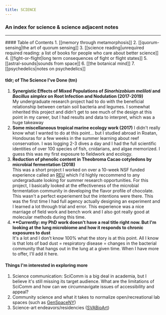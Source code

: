 ```yaml
---
title: SCIENCE
---
```

### An index for science & science adjacent notes
<hr>
#### Table of Contents
1. [[memory through metamorphosis]]
2. [[quorum-sensing|the art of quorum sensing]]
3. [[science reading|unrequired required reading: a list of books for people who care about better science]]
4. [[fight-or-flight|long term consequences of fight or flight states]]
5. [[astral-sounds|sounds from space]]
6. [[the botanical mind]]
7. [[psychedelics|notes on psychedelics]]

#### tldr; of The Science I've Done (tm)
1. <b>Synergistic Effects of Mixed Populations of <i>Sinorhizobium meliloti</i> and <i>Bacillus simplex</i> on Root Infection and Nodulation (2017-2019)</b> <br> My undergraduate research project had to do with the beneficial relationship between certain soil bacteria and legumes. I somewhat inherited this project and didn't get to see much of the design at this point in my career, but I had results and data to interpret, which was a huge takeaway 
2. <b>Some miscellaneous tropical marine ecology work (2017)</b> I didn't really know what I wanted to do at this point... but I studied abroad in Roatan, Hondouras for a few weeks in the summer learning about reef conservation. I was logging 2-3 dives a day and I had the full scientific identities of over 100 species of fish, cnidarians, and algae memorized. I guess this was my first exposure to fieldwork and ecology. 
3. <b>Reduction of phenolic content in Theobroma Cacao cotyledons by microbial fermentation (2018)</b><br>This was a short project I worked on over a 10-week NSF funded experience called an [REU](https://www.nsf.gov/crssprgm/reu/) which I'd highly reccommend to any undergraduate looking for summer research opportunities. For this project, I basically looked at the effectiveness of the microbial fermentation community in developing the flavor profile of chocolate. This wasn't a perfect experiement but the intentions were there. This was the first time I had full agency actually designing an experiment and I learned a lot through trial and error. This experience was a nice marriage of field work and bench work and I also got really good at molecular methods during this time. 
4. <b> **Currently: my PhD work doesn't have a real title right now. But I'm looking at the lung microbiome and how it responds to chronic exposures to dust </b><br>It's a lot and I don't know 100% what the story is at this point. All I know is that lots of bad dust = respiratory disease = changes in the bacterial community that hangs out in the lung at a given time. When I have more to offer, I'll add it here.

#### Things I'm interested in exploring more
1. Science communication: SciComm is a big deal in academia, but I believe it's still missing its target audience. What are the limitations of SciComm and how can we circumnavigate issues of accessibility and appeal?
2. Community science and what it takes to normalize open/recreational lab spaces (such as [GenSpaceNY](https://www.genspace.org/))
3. Science-art endeavors/residencies ([SVABioArt](https://bioart.sva.edu/))

